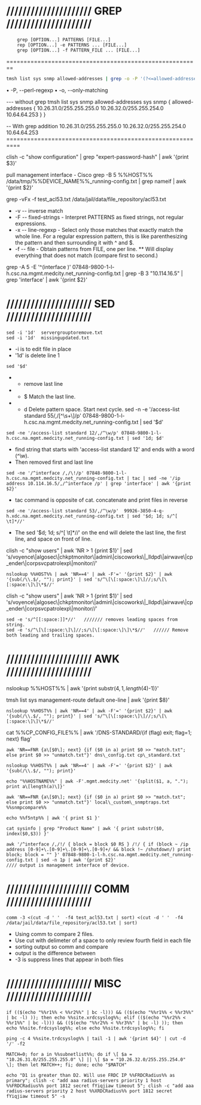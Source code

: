 # ///////////////////// GREP /////////////////////

        grep [OPTION...] PATTERNS [FILE...]
        rep [OPTION...] -e PATTERNS ... [FILE...]
        grep [OPTION...] -f PATTERN_FILE ... [FILE...]
\========================================================


```bash
tmsh list sys snmp allowed-addresses | grep -o -P '(?<=allowed-addresses { ).\*(?=})'
```



• -P, --perl-regexp
• -o, --only-matching

--- without grep
tmsh list sys snmp allowed-addresses
sys snmp {
allowed-addresses { 10.26.31.0/255.255.255.0 10.26.32.0/255.255.254.0 10.64.64.253 }
}

-- With grep addition
10.26.31.0/255.255.255.0 10.26.32.0/255.255.254.0 10.64.64.253
\==========================================================

clish -c "show configuration" | grep "expert-password-hash" | awk '{print $3}'

pull management interface - Cisco
grep -B 5 %%HOST%% /data/tmp/%%DEVICE\_NAME%%\_running-config.txt | grep nameif | awk '{print $2}'


grep -vFx -f test_acl53.txt /data/jail/data/file_repository/acl53.txt
* -v -- inverse match
* -F -- fixed-strings - Interpret PATTERNS as fixed strings, not regular expressions.
* -x -- line-regexp - Select only those matches that exactly match the whole line.  For a regular expression pattern,
        this is like parenthesizing the pattern and then surrounding it with ^ and $.
* -f -- file - Obtain  patterns  from  FILE,  one  per line.
** Will display everything that does not match (compare first to second.)

grep -A 5 -E '^(interface )' 07848-9800-1-l-h.csc.na.mgmt.medcity.net_running-config.txt | grep -B 3 "10.114.16.5" | grep 'interface' | awk '{print $2}'

# ///////////////////// SED /////////////////////
```
sed -i '1d'  servergrouptoremove.txt
sed -i '1d'  missingupdated.txt
```
* -i is to edit file in place
* '1d' is delete line 1

```
sed '$d'
```
* - remove last line
* - $   Match the last line.
* - d   Delete pattern space.  Start next cycle.
sed -n -e '/access-list standard 55/,/[^\s+\\]/p'  07848-9800-1-l-h.csc.na.mgmt.medcity.net_running-config.txt | sed '$d'

```
sed -ne '/access-list standard 12/,/^\w/p' 07848-9800-1-l-h.csc.na.mgmt.medcity.net_running-config.txt | sed '1d; $d'
```
* find string that starts with 'access-list standard 12' and ends with a word (^\w).
* Then removed first and last line

```
sed -ne '/^interface /,/\!/p' 07848-9800-1-l-h.csc.na.mgmt.medcity.net_running-config.txt | tac | sed -ne '/ip address 10.114.16.5/,/^interface /p' | grep 'interface' | awk '{print $2}'
```
* tac command is opposite of cat. concatenate and print files in reverse


```
sed -ne '/access-list standard 53/,/^\w/p'  99926-3850-4-q-h.xdc.na.mgmt.medcity.net_running-config.txt | sed '$d; 1d; s/^[ \t]*//'
```
* The sed '$d; 1d; s/^[ \t]*//'  on the end will delete the last line, the first line, and space on front of line.



clish -c "show users" | awk 'NR > 1 {print $1}' | sed 's/voyence\\|algosec\\|chkptmonitor\\|admin\\|ciscoworks\\|\_lldpd\\|airwave\\|cp\_ender\\|corpsvcpatrolexp\\|monitor//'

```
nslookup %%HOST%% | awk 'NR==4' | awk -F'=' '{print $2}' | awk '{sub(/\\.$/, ""); print}' | sed 's/^\[\[:space:\]\]//;s/\[\[:space:\]\]\*$//'
```

clish -c "show users" | awk 'NR > 1 {print $1}' | sed 's/voyence\\|algosec\\|chkptmonitor\\|admin\\|ciscoworks\\|\_lldpd\\|airwave\\|cp\_ender\\|corpsvcpatrolexp\\|monitor//'

```
sed -e 's/^[[:space:]]*//'   /////// removes leading spaces from string.
sed -e 's/^\[\[:space:\]\]//;s/\[\[:space:\]\]\*$//'   ////// Remove both leading and trailing spaces.
```

# ///////////////////// AWK /////////////////////

nslookup %%HOST%% | awk '{print substr($4, 1, length($4)-1)}'

tmsh list sys management-route default one-line | awk '{print $8}'
```
nslookup %%HOST%% | awk 'NR==4' | awk -F'=' '{print $2}' | awk '{sub(/\\.$/, ""); print}' | sed 's/^\[\[:space:\]\]//;s/\[\[:space:\]\]\*$//'
```
cat %%CP\_CONFIG\_FILE%% | awk '/DNS-STANDARD/{if (flag) exit; flag=1; next} flag'
```
awk 'NR==FNR {a\[$0\]; next} {if ($0 in a) print $0 >> "match.txt"; else print $0 >> "unmatch.txt"}' dns\_config.txt cp\_standard.txt

nslookup %%HOST%% | awk 'NR==4' | awk -F'=' '{print $2}' | awk '{sub(/\\.$/, ""); print}'

echo "%%HOSTNAME%%" | awk -F'.mgmt.medcity.net' '{split($1, a, "."); print a\[length(a)\]}'

awk 'NR==FNR {a\[$0\]; next} {if ($0 in a) print $0 >> "match.txt"; else print $0 >> "unmatch.txt"}' local\_custom\_snmptraps.txt %%snmpcompare%%

echo %%f5ntp%% | awk '{ print $1 }'

cat sysinfo | grep "Product Name" | awk '{ print substr($0, index($0,$3)) }'

awk '/^interface /,/!/ { block = block $0 RS } /!/ { if (block ~ /ip address [0-9]+\.[0-9]+\.[0-9]+\.[0-9]+/ && block !~ /shutdown/) print block; block = "" }' 07848-9800-1-l-h.csc.na.mgmt.medcity.net_running-config.txt | sed -n 1p | awk '{print $2}'
//// output is management interface of device.
```


# ///////////////////// COMM /////////////////////
```
comm -3 <(cut -d ' '  -f4 test_acl53.txt | sort) <(cut -d ' '  -f4 /data/jail/data/file_repository/acl53.txt | sort)
```
* Using comm to compare 2 files.
* Use cut with delimeter of a space to only review fourth field in each file
* sorting output so comm and compare
* output is the difference between
* -3 is suppress lines that appear in both files


# ///////////////////// MISC /////////////////////
```
if (($(echo "%%r1%% < %%r2%%" | bc -l))) && (($(echo "%%r1%% < %%r3%%" | bc -l) )); then echo %%site.xrdcsyslog%%; elif (($(echo "%%r2%% < %%r1%%" | bc -l))) && (($(echo "%%r2%% < %%r3%%" | bc -l) )); then echo %%site.frdcsyslog%%; else echo %%site.trdcsyslog%%; fi

ping -c 4 %%site.trdcsyslog%% | tail -1 | awk '{print $4}' | cut -d '/' -f2

MATCH=0; for a in %%subnetlist%%; do if \[ $a = "10.26.31.0/255.255.255.0" \] || \[ $a = "10.26.32.0/255.255.254.0" \]; then let MATCH++; fi; done; echo "$MATCH"

echo "D1 is greater than D2. Will use FRDC IP %%FRDCRadius%% as primary"; clish -c "add aaa radius-servers priority 1 host %%FRDCRadius%% port 1812 secret fYiqjiaw timeout 5"; clish -c "add aaa radius-servers priority 2 host %%XRDCRadius%% port 1812 secret fYiqjiaw timeout 5" -s
```
